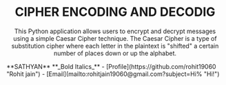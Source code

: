 <h1 align="center">CIPHER ENCODING AND DECODIG </h1>
<p align="center">This Python application allows users to encrypt and decrypt messages using a simple Caesar Cipher technique. The Caesar Cipher is a type of substitution cipher where each letter in the plaintext is "shifted" a certain number of places down or up the alphabet.</p>
**SATHYAN**
**_Bold Italics_**
- [Profile](https://github.com/rohit19060 "Rohit jain")
- [Email](mailto:rohitjain19060@gmail.com?subject=Hi% "Hi!")
